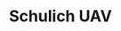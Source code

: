 ---
title: Schulich UAV
description: 
bg_image: images/about/201819-group-council.jpg
logo: images/teams/schulich-uav/schulich-uav.png
layout: team
subtitle: 
president:
  name: 
  title: 
  bio_img: "/images/teams/team-1.jpg"
  email: "schulichuav@gmail.com" 
social:
  website: 'https://calgaryuav.com/'
  facebook: 'https://www.facebook.com/schulichuav/'
  twitter: ''
  instagram: 'https://www.instagram.com/schulichuav/'
  linkedin: 'https://www.linkedin.com/company/schulich-uav/'
  youtube: ''

---